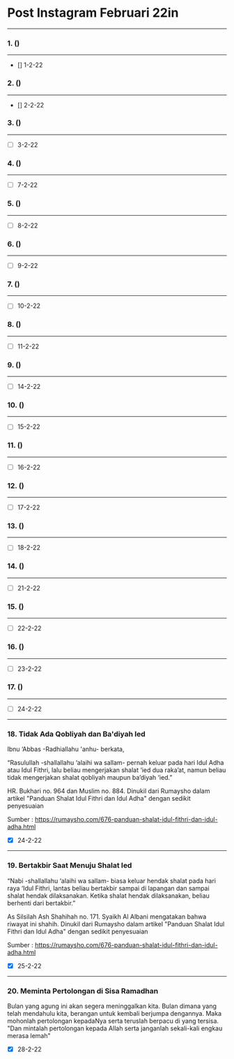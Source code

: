 # Post Instagram Februari 22in

___

### 1. ()
___
- [] 1-2-22

### 2. () 
___
- [] 2-2-22

### 3. ()
___
- [ ] 3-2-22

### 4. ()
___
- [ ] 7-2-22

### 5. ()
___
- [ ] 8-2-22

### 6. ()
___
- [ ] 9-2-22

### 7. ()
___
- [ ] 10-2-22

### 8. ()
___
- [ ] 11-2-22

### 9. ()
___
- [ ] 14-2-22

### 10. ()
___
- [ ] 15-2-22

### 11. ()
___
- [ ] 16-2-22

### 12. ()
___
- [ ] 17-2-22

### 13. ()
___
- [ ] 18-2-22

### 14. ()
___
- [ ] 21-2-22

### 15. ()
___
- [ ] 22-2-22

### 16. ()
___
- [ ] 23-2-22

### 17. ()
___
- [ ] 24-2-22

___

### 18. Tidak Ada Qobliyah dan Ba'diyah Ied

Ibnu ‘Abbas -Radhiallahu 'anhu- berkata,

“Rasulullah -shallallahu ‘alaihi wa sallam- pernah keluar pada hari Idul Adha atau Idul Fithri, lalu beliau mengerjakan shalat ‘ied dua raka’at, namun beliau tidak mengerjakan shalat qobliyah maupun ba’diyah ‘ied.”

HR. Bukhari no. 964 dan Muslim no. 884. 
Dinukil dari Rumaysho dalam artikel "Panduan Shalat Idul Fithri dan Idul Adha" dengan sedikit penyesuaian

Sumber : https://rumaysho.com/676-panduan-shalat-idul-fithri-dan-idul-adha.html

- [x] 24-2-22

___

### 19. Bertakbir Saat Menuju Shalat Ied

“Nabi -shallallahu ‘alaihi wa sallam- biasa keluar hendak shalat pada hari raya ‘Idul Fithri, lantas beliau bertakbir sampai di lapangan dan sampai shalat hendak dilaksanakan. Ketika shalat hendak dilaksanakan, beliau berhenti dari bertakbir.”

As Silsilah Ash Shahihah no. 171. Syaikh Al Albani mengatakan bahwa riwayat ini shahih. 
Dinukil dari Rumaysho dalam artikel "Panduan Shalat Idul Fithri dan Idul Adha" dengan sedikit penyesuaian

Sumber : https://rumaysho.com/676-panduan-shalat-idul-fithri-dan-idul-adha.html

- [x] 25-2-22 

___

### 20. Meminta Pertolongan di Sisa Ramadhan

Bulan yang agung ini akan segera meninggalkan kita. Bulan dimana yang telah mendahulu kita, berangan untuk kembali berjumpa dengannya. Maka mohonlah pertolongan kepadaNya serta teruslah berpacu di yang tersisa. 
"Dan mintalah pertolongan kepada Allah serta janganlah sekali-kali engkau merasa lemah"

- [x] 28-2-22
